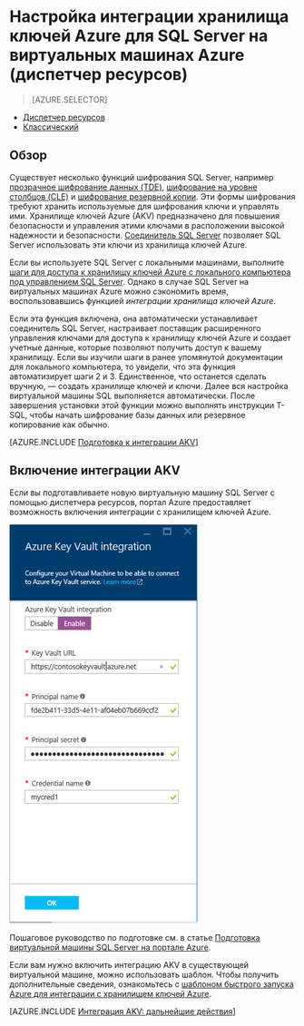 <properties
	pageTitle="Настройка интеграции хранилища ключей Azure для SQL Server на виртуальных машинах Azure (диспетчер ресурсов)"
	description="Узнайте, как автоматизировать настройку шифрования SQL Server для использования с хранилищем ключей Azure. В этом разделе описываются способы использования интеграции хранилища ключей Azure с виртуальными машинами SQL Server, созданными с помощью диспетчера ресурсов."
	services="virtual-machines-windows"
	documentationCenter=""
	authors="rothja"
	manager="jeffreyg"
	editor=""
	tags="azure-service-management"/>

<tags
	ms.service="virtual-machines-windows"
	ms.devlang="na"
	ms.topic="article"
	ms.tgt_pltfrm="vm-windows-sql-server"
	ms.workload="infrastructure-services"
	ms.date="06/24/2016"
	ms.author="jroth"/>

# Настройка интеграции хранилища ключей Azure для SQL Server на виртуальных машинах Azure (диспетчер ресурсов)

> [AZURE.SELECTOR]
- [Диспетчер ресурсов](virtual-machines-windows-ps-sql-keyvault.md)
- [Классический](virtual-machines-windows-classic-ps-sql-keyvault.md)

## Обзор
Существует несколько функций шифрования SQL Server, например [прозрачное шифрование данных (TDE)](https://msdn.microsoft.com/library/bb934049.aspx), [шифрование на уровне столбцов (CLE)](https://msdn.microsoft.com/library/ms173744.aspx) и [шифрование резервной копии](https://msdn.microsoft.com/library/dn449489.aspx). Эти формы шифрования требуют хранить используемые для шифрования ключи и управлять ими. Хранилище ключей Azure (AKV) предназначено для повышения безопасности и управления этими ключами в расположении высокой надежности и безопасности. [Соединитель SQL Server](http://www.microsoft.com/download/details.aspx?id=45344) позволяет SQL Server использовать эти ключи из хранилища ключей Azure.

Если вы используете SQL Server с локальными машинами, выполните [шаги для доступа к хранилищу ключей Azure с локального компьютера под управлением SQL Server](https://msdn.microsoft.com/library/dn198405.aspx). Однако в случае SQL Server на виртуальных машинах Azure можно сэкономить время, воспользовавшись функцией *интеграции хранилища ключей Azure*.

Если эта функция включена, она автоматически устанавливает соединитель SQL Server, настраивает поставщик расширенного управления ключами для доступа к хранилищу ключей Azure и создает учетные данные, которые позволяют получить доступ к вашему хранилищу. Если вы изучили шаги в ранее упомянутой документации для локального компьютера, то увидели, что эта функция автоматизирует шаги 2 и 3. Единственное, что останется сделать вручную, — создать хранилище ключей и ключи. Далее вся настройка виртуальной машины SQL выполняется автоматически. После завершения установки этой функции можно выполнять инструкции T-SQL, чтобы начать шифрование базы данных или резервное копирование как обычно.

[AZURE.INCLUDE [Подготовка к интеграции AKV](../../includes/virtual-machines-sql-server-akv-prepare.md)]

## Включение интеграции AKV
Если вы подготавливаете новую виртуальную машину SQL Server с помощью диспетчера ресурсов, портал Azure предоставляет возможность включения интеграции с хранилищем ключей Azure.

![Интеграция SQL ARM с хранилищем ключей Azure](./media/virtual-machines-windows-ps-sql-keyvault/azure-sql-arm-akv.png)

Пошаговое руководство по подготовке см. в статье [Подготовка виртуальной машины SQL Server на портале Azure](virtual-machines-windows-portal-sql-server-provision.md).

Если вам нужно включить интеграцию AKV в существующей виртуальной машине, можно использовать шаблон. Чтобы получить дополнительные сведения, ознакомьтесь с [шаблоном быстрого запуска Azure для интеграции с хранилищем ключей Azure](https://github.com/Azure/azure-quickstart-templates/tree/master/101-vm-sql-existing-keyvault-update).

[AZURE.INCLUDE [Интеграция AKV: дальнейшие действия](../../includes/virtual-machines-sql-server-akv-next-steps.md)]

<!---HONumber=AcomDC_0629_2016-->